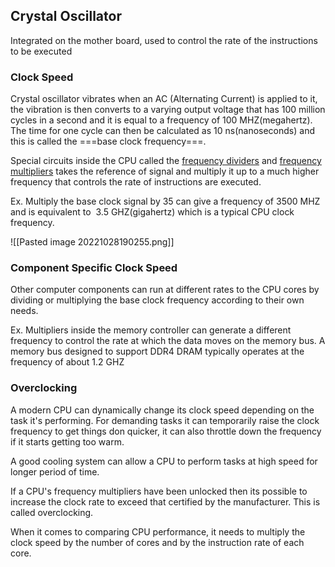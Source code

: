 ## Crystal Oscillator

Integrated on the mother board, used to control the rate of the instructions to be executed

### Clock Speed

Crystal oscillator vibrates when an AC (Alternating Current) is applied to it, the vibration is then converts to a varying output voltage that has 100 million cycles in a second and it is equal to a frequency of 100 MHZ(megahertz). The time for one cycle can then be calculated as 10 ns(nanoseconds) and this is called the ===base clock frequency===.

Special circuits inside the CPU called the <u>frequency dividers</u> and <u>frequency multipliers</u> takes the reference of signal and multiply it up to a much higher frequency that controls the rate of instructions are executed.

Ex. Multiply the base clock signal by 35 can give a frequency of 3500 MHZ and is equivalent to  3.5 GHZ(gigahertz) which is a typical CPU clock frequency.

![[Pasted image 20221028190255.png]]
### Component Specific Clock Speed

Other computer components can run at different rates to the CPU cores by dividing or multiplying the base clock frequency according to their own needs.

Ex. Multipliers inside the memory controller can generate a different frequency to control the rate at which the data moves on the memory bus. A memory bus designed to support DDR4 DRAM typically operates at the frequency of about 1.2 GHZ


### Overclocking

A modern CPU can dynamically change its clock speed depending on the task it's performing. For demanding tasks it can temporarily raise the clock frequency to get things don quicker, it can also throttle down the frequency if it starts getting too warm.

A good cooling system can allow a CPU to perform tasks at high speed for longer period of time.

If a CPU's frequency multipliers have been unlocked then its possible to increase the clock rate to exceed that certified by the manufacturer. This is called overclocking.

When it comes to comparing CPU performance, it needs to multiply the clock speed by the number of cores and by the instruction rate of each core.